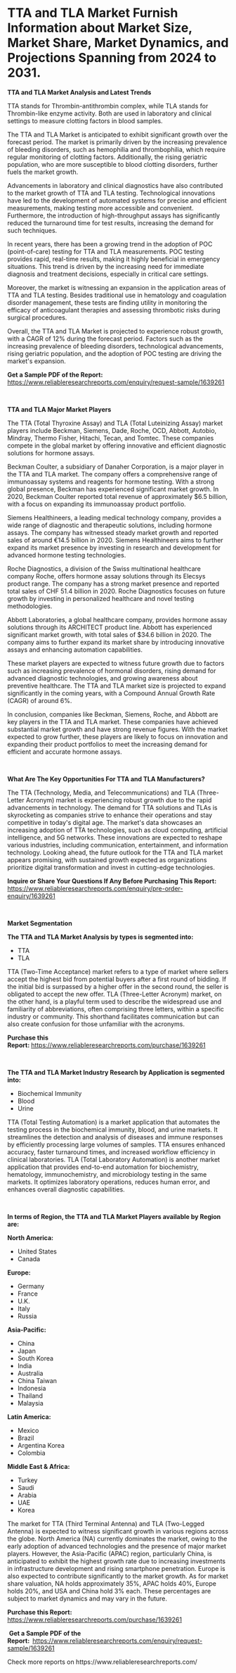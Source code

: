 <p><h1>TTA and TLA Market Furnish Information about Market Size, Market Share, Market Dynamics, and Projections Spanning from 2024 to 2031.</h1></p><p><strong>TTA and TLA Market Analysis and Latest Trends</strong></p>
<p><p>TTA stands for Thrombin-antithrombin complex, while TLA stands for Thrombin-like enzyme activity. Both are used in laboratory and clinical settings to measure clotting factors in blood samples.</p><p>The TTA and TLA Market is anticipated to exhibit significant growth over the forecast period. The market is primarily driven by the increasing prevalence of bleeding disorders, such as hemophilia and thrombophilia, which require regular monitoring of clotting factors. Additionally, the rising geriatric population, who are more susceptible to blood clotting disorders, further fuels the market growth.</p><p>Advancements in laboratory and clinical diagnostics have also contributed to the market growth of TTA and TLA testing. Technological innovations have led to the development of automated systems for precise and efficient measurements, making testing more accessible and convenient. Furthermore, the introduction of high-throughput assays has significantly reduced the turnaround time for test results, increasing the demand for such techniques.</p><p>In recent years, there has been a growing trend in the adoption of POC (point-of-care) testing for TTA and TLA measurements. POC testing provides rapid, real-time results, making it highly beneficial in emergency situations. This trend is driven by the increasing need for immediate diagnosis and treatment decisions, especially in critical care settings.</p><p>Moreover, the market is witnessing an expansion in the application areas of TTA and TLA testing. Besides traditional use in hematology and coagulation disorder management, these tests are finding utility in monitoring the efficacy of anticoagulant therapies and assessing thrombotic risks during surgical procedures.</p><p>Overall, the TTA and TLA Market is projected to experience robust growth, with a CAGR of 12% during the forecast period. Factors such as the increasing prevalence of bleeding disorders, technological advancements, rising geriatric population, and the adoption of POC testing are driving the market's expansion.</p></p>
<p><strong>Get a Sample PDF of the Report:&nbsp;</strong> <a href="https://www.reliableresearchreports.com/enquiry/request-sample/1639261">https://www.reliableresearchreports.com/enquiry/request-sample/1639261</a></p>
<p>&nbsp;</p>
<p><strong>TTA and TLA Major Market Players</strong></p>
<p><p>The TTA (Total Thyroxine Assay) and TLA (Total Luteinizing Assay) market players include Beckman, Siemens, Dade, Roche, OCD, Abbott, Autobio, Mindray, Thermo Fisher, Hitachi, Tecan, and Tomtec. These companies compete in the global market by offering innovative and efficient diagnostic solutions for hormone assays.</p><p>Beckman Coulter, a subsidiary of Danaher Corporation, is a major player in the TTA and TLA market. The company offers a comprehensive range of immunoassay systems and reagents for hormone testing. With a strong global presence, Beckman has experienced significant market growth. In 2020, Beckman Coulter reported total revenue of approximately $6.5 billion, with a focus on expanding its immunoassay product portfolio.</p><p>Siemens Healthineers, a leading medical technology company, provides a wide range of diagnostic and therapeutic solutions, including hormone assays. The company has witnessed steady market growth and reported sales of around €14.5 billion in 2020. Siemens Healthineers aims to further expand its market presence by investing in research and development for advanced hormone testing technologies.</p><p>Roche Diagnostics, a division of the Swiss multinational healthcare company Roche, offers hormone assay solutions through its Elecsys product range. The company has a strong market presence and reported total sales of CHF 51.4 billion in 2020. Roche Diagnostics focuses on future growth by investing in personalized healthcare and novel testing methodologies.</p><p>Abbott Laboratories, a global healthcare company, provides hormone assay solutions through its ARCHITECT product line. Abbott has experienced significant market growth, with total sales of $34.6 billion in 2020. The company aims to further expand its market share by introducing innovative assays and enhancing automation capabilities.</p><p>These market players are expected to witness future growth due to factors such as increasing prevalence of hormonal disorders, rising demand for advanced diagnostic technologies, and growing awareness about preventive healthcare. The TTA and TLA market size is projected to expand significantly in the coming years, with a Compound Annual Growth Rate (CAGR) of around 6%.</p><p>In conclusion, companies like Beckman, Siemens, Roche, and Abbott are key players in the TTA and TLA market. These companies have achieved substantial market growth and have strong revenue figures. With the market expected to grow further, these players are likely to focus on innovation and expanding their product portfolios to meet the increasing demand for efficient and accurate hormone assays.</p></p>
<p>&nbsp;</p>
<p><strong>What Are The Key Opportunities For TTA and TLA Manufacturers?</strong></p>
<p><p>The TTA (Technology, Media, and Telecommunications) and TLA (Three-Letter Acronym) market is experiencing robust growth due to the rapid advancements in technology. The demand for TTA solutions and TLAs is skyrocketing as companies strive to enhance their operations and stay competitive in today's digital age. The market's data showcases an increasing adoption of TTA technologies, such as cloud computing, artificial intelligence, and 5G networks. These innovations are expected to reshape various industries, including communication, entertainment, and information technology. Looking ahead, the future outlook for the TTA and TLA market appears promising, with sustained growth expected as organizations prioritize digital transformation and invest in cutting-edge technologies.</p></p>
<p><strong>Inquire or Share Your Questions If Any Before Purchasing This Report:</strong> <a href="https://www.reliableresearchreports.com/enquiry/pre-order-enquiry/1639261">https://www.reliableresearchreports.com/enquiry/pre-order-enquiry/1639261</a></p>
<p>&nbsp;</p>
<p><strong>Market Segmentation</strong></p>
<p><strong>The TTA and TLA Market Analysis by types is segmented into:</strong></p>
<p><ul><li>TTA</li><li>TLA</li></ul></p>
<p><p>TTA (Two-Time Acceptance) market refers to a type of market where sellers accept the highest bid from potential buyers after a first round of bidding. If the initial bid is surpassed by a higher offer in the second round, the seller is obligated to accept the new offer. TLA (Three-Letter Acronym) market, on the other hand, is a playful term used to describe the widespread use and familiarity of abbreviations, often comprising three letters, within a specific industry or community. This shorthand facilitates communication but can also create confusion for those unfamiliar with the acronyms.</p></p>
<p><strong>Purchase this Report:&nbsp;</strong><a href="https://www.reliableresearchreports.com/purchase/1639261">https://www.reliableresearchreports.com/purchase/1639261</a></p>
<p>&nbsp;</p>
<p><strong>The TTA and TLA Market Industry Research by Application is segmented into:</strong></p>
<p><ul><li>Biochemical Immunity</li><li>Blood</li><li>Urine</li></ul></p>
<p><p>TTA (Total Testing Automation) is a market application that automates the testing process in the biochemical immunity, blood, and urine markets. It streamlines the detection and analysis of diseases and immune responses by efficiently processing large volumes of samples. TTA ensures enhanced accuracy, faster turnaround times, and increased workflow efficiency in clinical laboratories. TLA (Total Laboratory Automation) is another market application that provides end-to-end automation for biochemistry, hematology, immunochemistry, and microbiology testing in the same markets. It optimizes laboratory operations, reduces human error, and enhances overall diagnostic capabilities.</p></p>
<p>&nbsp;</p>
<p><strong>In terms of Region, the TTA and TLA Market Players available by Region are:</strong></p>
<p>
    <p> <strong> North America: </strong>
        <ul>
            <li>United States</li>
            <li>Canada</li>
        </ul>
        </p> 
    <p> <strong> Europe: </strong>
        <ul>
            <li>Germany</li>
            <li>France</li>
            <li>U.K.</li>
            <li>Italy</li>
            <li>Russia</li>
        </ul>
        </p> 
    <p> <strong> Asia-Pacific: </strong>
        <ul>
            <li>China</li>
            <li>Japan</li>
            <li>South Korea</li>
            <li>India</li>
            <li>Australia</li>
            <li>China Taiwan</li>
            <li>Indonesia</li>
            <li>Thailand</li>
            <li>Malaysia</li>
        </ul>
        </p> 
    <p> <strong> Latin America: </strong>
        <ul>
            <li>Mexico</li>
            <li>Brazil</li>
            <li>Argentina Korea</li>
            <li>Colombia</li>
        </ul>
        </p> 
    <p> <strong> Middle East & Africa: </strong>
        <ul>
            <li>Turkey</li>
            <li>Saudi</li>
            <li>Arabia</li>
            <li>UAE</li>
            <li>Korea</li>
        </ul>
    </p>
    </p>
<p><p>The market for TTA (Third Terminal Antenna) and TLA (Two-Legged Antenna) is expected to witness significant growth in various regions across the globe. North America (NA) currently dominates the market, owing to the early adoption of advanced technologies and the presence of major market players. However, the Asia-Pacific (APAC) region, particularly China, is anticipated to exhibit the highest growth rate due to increasing investments in infrastructure development and rising smartphone penetration. Europe is also expected to contribute significantly to the market growth. As for market share valuation, NA holds approximately 35%, APAC holds 40%, Europe holds 20%, and USA and China hold 3% each. These percentages are subject to market dynamics and may vary in the future.</p></p>
<p><strong>Purchase this Report: </strong><a href="https://www.reliableresearchreports.com/purchase/1639261">https://www.reliableresearchreports.com/purchase/1639261</a></p>
<p>&nbsp;<strong>Get a Sample PDF of the Report:&nbsp;&nbsp;</strong><a href="https://www.reliableresearchreports.com/enquiry/request-sample/1639261">https://www.reliableresearchreports.com/enquiry/request-sample/1639261</a></p>
<p><strong></strong></p>
<p>Check more reports on https://www.reliableresearchreports.com/</p>